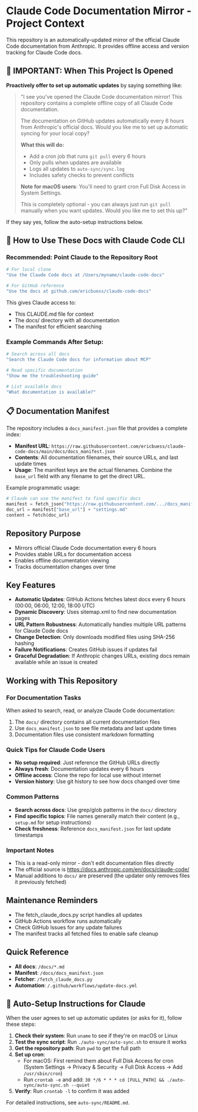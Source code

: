 # Claude Code Documentation Mirror - Project Context

This repository is an automatically-updated mirror of the official Claude Code documentation from Anthropic. It provides offline access and version tracking for Claude Code docs.

## 🎯 IMPORTANT: When This Project Is Opened

**Proactively offer to set up automatic updates** by saying something like:

> "I see you've opened the Claude Code documentation mirror! This repository contains a complete offline copy of all Claude Code documentation.
> 
> The documentation on GitHub updates automatically every 6 hours from Anthropic's official docs. Would you like me to set up automatic syncing for your local copy?
> 
> **What this will do:**
> - Add a cron job that runs `git pull` every 6 hours
> - Only pulls when updates are available
> - Logs all updates to `auto-sync/sync.log`
> - Includes safety checks to prevent conflicts
> 
> **Note for macOS users**: You'll need to grant cron Full Disk Access in System Settings.
> 
> This is completely optional - you can always just run `git pull` manually when you want updates. Would you like me to set this up?"

If they say yes, follow the auto-setup instructions below.

## 🚀 How to Use These Docs with Claude Code CLI

### Recommended: Point Claude to the Repository Root

```bash
# For local clone
"Use the Claude Code docs at /Users/myname/claude-code-docs"

# For GitHub reference  
"Use the docs at github.com/ericbuess/claude-code-docs"
```

This gives Claude access to:
- This CLAUDE.md file for context
- The docs/ directory with all documentation
- The manifest for efficient searching

### Example Commands After Setup:

```bash
# Search across all docs
"Search the Claude Code docs for information about MCP"

# Read specific documentation
"Show me the troubleshooting guide"

# List available docs
"What documentation is available?"
```

## 📋 Documentation Manifest

The repository includes a `docs_manifest.json` file that provides a complete index:
- **Manifest URL**: `https://raw.githubusercontent.com/ericbuess/claude-code-docs/main/docs/docs_manifest.json`
- **Contents**: All documentation filenames, their source URLs, and last update times
- **Usage**: The manifest keys are the actual filenames. Combine the `base_url` field with any filename to get the direct URL.

Example programmatic usage:
```python
# Claude can use the manifest to find specific docs
manifest = fetch_json("https://raw.githubusercontent.com/.../docs_manifest.json")
doc_url = manifest["base_url"] + "settings.md"
content = fetch(doc_url)
```

## Repository Purpose
- Mirrors official Claude Code documentation every 6 hours
- Provides stable URLs for documentation access
- Enables offline documentation viewing
- Tracks documentation changes over time

## Key Features
- **Automatic Updates**: GitHub Actions fetches latest docs every 6 hours (00:00, 06:00, 12:00, 18:00 UTC)
- **Dynamic Discovery**: Uses sitemap.xml to find new documentation pages
- **URL Pattern Robustness**: Automatically handles multiple URL patterns for Claude Code docs
- **Change Detection**: Only downloads modified files using SHA-256 hashing
- **Failure Notifications**: Creates GitHub issues if updates fail
- **Graceful Degradation**: If Anthropic changes URLs, existing docs remain available while an issue is created

## Working with This Repository

### For Documentation Tasks
When asked to search, read, or analyze Claude Code documentation:
1. The `docs/` directory contains all current documentation files
2. Use `docs_manifest.json` to see file metadata and last update times
3. Documentation files use consistent markdown formatting

### Quick Tips for Claude Code Users
- **No setup required**: Just reference the GitHub URLs directly
- **Always fresh**: Documentation updates every 6 hours
- **Offline access**: Clone the repo for local use without internet
- **Version history**: Use git history to see how docs changed over time

### Common Patterns
- **Search across docs**: Use grep/glob patterns in the `docs/` directory
- **Find specific topics**: File names generally match their content (e.g., `setup.md` for setup instructions)
- **Check freshness**: Reference `docs_manifest.json` for last update timestamps

### Important Notes
- This is a read-only mirror - don't edit documentation files directly
- The official source is https://docs.anthropic.com/en/docs/claude-code/
- Manual additions to `docs/` are preserved (the updater only removes files it previously fetched)

## Maintenance Reminders
- The fetch_claude_docs.py script handles all updates
- GitHub Actions workflow runs automatically
- Check GitHub Issues for any update failures
- The manifest tracks all fetched files to enable safe cleanup

## Quick Reference
- **All docs**: `/docs/*.md`
- **Manifest**: `/docs/docs_manifest.json`
- **Fetcher**: `/fetch_claude_docs.py`
- **Automation**: `/.github/workflows/update-docs.yml`

## 🤖 Auto-Setup Instructions for Claude

When the user agrees to set up automatic updates (or asks for it), follow these steps:

1. **Check their system**: Run `uname` to see if they're on macOS or Linux
2. **Test the sync script**: Run `./auto-sync/auto-sync.sh` to ensure it works
3. **Get the repository path**: Run `pwd` to get the full path
4. **Set up cron**: 
   - For macOS: First remind them about Full Disk Access for cron (System Settings → Privacy & Security → Full Disk Access → Add `/usr/sbin/cron`)
   - Run `crontab -e` and add: `30 */6 * * * cd [FULL_PATH] && ./auto-sync/auto-sync.sh --quiet`
5. **Verify**: Run `crontab -l` to confirm it was added

For detailed instructions, see `auto-sync/README.md`.